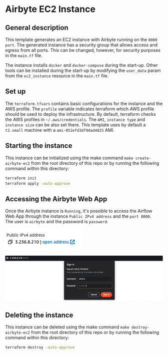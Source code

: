 # Airbyte EC2 Instance

## General description

This template generates an EC2 instance with Airbyte running on the `8000 port`.
The generated instance has a security group that allows access and egress from all ports. This can be changed, however, for security purposes in the `main.tf` file.

The instance installs `docker` and `docker-compose` during the start-up. Other tools
can be installed during the start-up by modifying the `user_data` param from the `ec2_instance` resource in the `main.tf` file.

## Set up

The `terraform.tfvars` contains basic configurations for the instance and the AWS profile. The `profile` variable indicates terraform which AWS profile should be used to deploy the infrastructure. By default, terraform checks the AWS profiles in `~/.aws/credentials`.
The `AMI`, `instance type` and `instance size` can be also set there. This template uses by default a `t2.small` machine with a `ami-052efd3df9dad4825` AMI.

## Starting the instance

This instance can be initialized using the make command `make create-airbyte-ec2` from the root directory of this repo or by running the following command within this directory:

``` bash
terraform init
terraform apply -auto-approve
```

## Accessing the Airbyte Web App

Once the Airbyte instance is `Running`, it's possible to access the Airflow Web App through the instance `Public IPv4 address` and the `port 8000`.  
The user is `airbyte` and the password is `password`.

![Airbyte IP](../../images/airbyte/airbyte-ip.png)

![Airbyte log in](../../images/airbyte/airbyte-login.png)

## Deleting the instance

This instance can be deleted using the make command `make destroy-airbyte-ec2` from the root directory of this repo or by running the following command within this directory:

``` bash
terraform destroy -auto-approve
```
